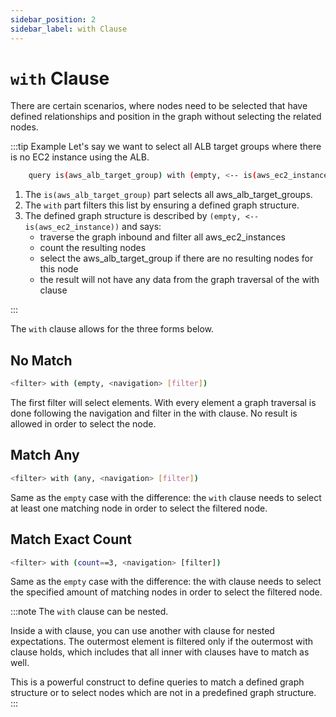```yaml
---
sidebar_position: 2
sidebar_label: with Clause
---
```


# `with` Clause

There are certain scenarios, where nodes need to be selected that have defined relationships and position in the graph without selecting the related nodes.

:::tip Example
Let's say we want to select all ALB target groups where there is no EC2 instance using the ALB.

```bash
    query is(aws_alb_target_group) with (empty, <-- is(aws_ec2_instance))
```

1. The `is(aws_alb_target_group)` part selects all aws_alb_target_groups.
2. The `with` part filters this list by ensuring a defined graph structure.
3. The defined graph structure is described by `(empty, <-- is(aws_ec2_instance))` and says:
   - traverse the graph inbound and filter all aws_ec2_instances
   - count the resulting nodes
   - select the aws_alb_target_group if there are no resulting nodes for this node
   - the result will not have any data from the graph traversal of the with clause

:::

The `with` clause allows for the three forms below.

## No Match

```bash
<filter> with (empty, <navigation> [filter])
```

The first filter will select elements. With every element a graph traversal is done following the navigation and filter in the with clause. No result is allowed in order to select the node.

## Match Any

```bash
<filter> with (any, <navigation> [filter])
```

Same as the `empty` case with the difference: the `with` clause needs to select at least one matching node in order to select the filtered node.

## Match Exact Count

```bash
<filter> with (count==3, <navigation> [filter])
```

Same as the `empty` case with the difference: the with clause needs to select the specified amount of matching nodes in order to select the filtered node.

:::note
The `with` clause can be nested.

Inside a with clause, you can use another with clause for nested expectations.
The outermost element is filtered only if the outermost with clause holds,
which includes that all inner with clauses have to match as well.

This is a powerful construct to define queries to match a defined graph structure or
to select nodes which are not in a predefined graph structure.
:::
